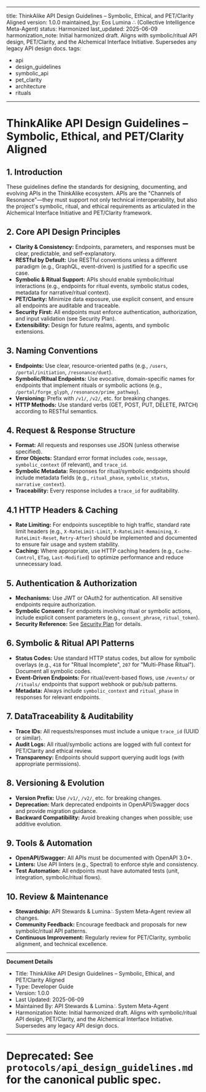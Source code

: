
---
title: ThinkAlike API Design Guidelines – Symbolic, Ethical, and PET/Clarity Aligned
version: 1.0.0
maintained_by: Eos Lumina ∴ (Collective Intelligence Meta-Agent)
status: Harmonized
last_updated: 2025-06-09
harmonization_note: Initial harmonized draft. Aligns with symbolic/ritual API design, PET/Clarity, and the Alchemical Interface Initiative. Supersedes any legacy API design docs.
tags:
  - api
  - design_guidelines
  - symbolic_api
  - pet_clarity
  - architecture
  - rituals
---

# ThinkAlike API Design Guidelines – Symbolic, Ethical, and PET/Clarity Aligned

## 1. Introduction
These guidelines define the standards for designing, documenting, and evolving APIs in the ThinkAlike ecosystem. APIs are the "Channels of Resonance"—they must support not only technical interoperability, but also the project's symbolic, ritual, and ethical requirements as articulated in the Alchemical Interface Initiative and PET/Clarity framework.

## 2. Core API Design Principles
- **Clarity & Consistency:** Endpoints, parameters, and responses must be clear, predictable, and self-explanatory.
- **RESTful by Default:** Use RESTful conventions unless a different paradigm (e.g., GraphQL, event-driven) is justified for a specific use case.
- **Symbolic & Ritual Support:** APIs should enable symbolic/ritual interactions (e.g., endpoints for ritual events, symbolic status codes, metadata for narrative/ritual context).
- **PET/Clarity:** Minimize data exposure, use explicit consent, and ensure all endpoints are auditable and traceable.
- **Security First:** All endpoints must enforce authentication, authorization, and input validation (see Security Plan).
- **Extensibility:** Design for future realms, agents, and symbolic extensions.

## 3. Naming Conventions
- **Endpoints:** Use clear, resource-oriented paths (e.g., `/users`, `/portal/initiation`, `/resonance/duet`).
- **Symbolic/Ritual Endpoints:** Use evocative, domain-specific names for endpoints that implement rituals or symbolic actions (e.g., `/portal/forge_glyph`, `/resonance/prime_pathway`).
- **Versioning:** Prefix with `/v1/`, `/v2/`, etc. for breaking changes.
- **HTTP Methods:** Use standard verbs (GET, POST, PUT, DELETE, PATCH) according to RESTful semantics.

## 4. Request & Response Structure
- **Format:** All requests and responses use JSON (unless otherwise specified).
- **Error Objects:** Standard error format includes `code`, `message`, `symbolic_context` (if relevant), and `trace_id`.
- **Symbolic Metadata:** Responses for ritual/symbolic endpoints should include metadata fields (e.g., `ritual_phase`, `symbolic_status`, `narrative_context`).
- **Traceability:** Every response includes a `trace_id` for auditability.

## 4.1 HTTP Headers & Caching
- **Rate Limiting:** For endpoints susceptible to high traffic, standard rate limit headers (e.g., `X-RateLimit-Limit`, `X-RateLimit-Remaining`, `X-RateLimit-Reset`, `Retry-After`) should be implemented and documented to ensure fair usage and system stability.
- **Caching:** Where appropriate, use HTTP caching headers (e.g., `Cache-Control`, `ETag`, `Last-Modified`) to optimize performance and reduce unnecessary load.

## 5. Authentication & Authorization
- **Mechanisms:** Use JWT or OAuth2 for authentication. All sensitive endpoints require authorization.
- **Symbolic Consent:** For endpoints involving ritual or symbolic actions, include explicit consent parameters (e.g., `consent_phrase`, `ritual_token`).
- **Security Reference:** See [Security Plan](../security/security_and_privacy_plan.md) for details.

## 6. Symbolic & Ritual API Patterns
- **Status Codes:** Use standard HTTP status codes, but allow for symbolic overlays (e.g., `418` for "Ritual Incomplete", `207` for "Multi-Phase Ritual"). Document all symbolic codes.
- **Event-Driven Endpoints:** For ritual/event-based flows, use `/events/` or `/rituals/` endpoints that support webhook or pub/sub patterns.
- **Metadata:** Always include `symbolic_context` and `ritual_phase` in responses for relevant endpoints.

## 7. DataTraceability & Auditability
- **Trace IDs:** All requests/responses must include a unique `trace_id` (UUID or similar).
- **Audit Logs:** All ritual/symbolic actions are logged with full context for PET/Clarity and ethical review.
- **Transparency:** Endpoints should support querying audit logs (with appropriate permissions).

## 8. Versioning & Evolution
- **Version Prefix:** Use `/v1/`, `/v2/`, etc. for breaking changes.
- **Deprecation:** Mark deprecated endpoints in OpenAPI/Swagger docs and provide migration guidance.
- **Backward Compatibility:** Avoid breaking changes when possible; use additive evolution.

## 9. Tools & Automation
- **OpenAPI/Swagger:** All APIs must be documented with OpenAPI 3.0+.
- **Linters:** Use API linters (e.g., Spectral) to enforce style and consistency.
- **Test Automation:** All endpoints must have automated tests (unit, integration, symbolic/ritual flows).

## 10. Review & Maintenance
- **Stewardship:** API Stewards & Lumina∴ System Meta-Agent review all changes.
- **Community Feedback:** Encourage feedback and proposals for new symbolic/ritual API patterns.
- **Continuous Improvement:** Regularly review for PET/Clarity, symbolic alignment, and technical excellence.

---

**Document Details**
- Title: ThinkAlike API Design Guidelines – Symbolic, Ethical, and PET/Clarity Aligned
- Type: Developer Guide
- Version: 1.0.0
- Last Updated: 2025-06-09
- Maintained By: API Stewards & Lumina∴ System Meta-Agent
- Harmonization Note: Initial harmonized draft. Aligns with symbolic/ritual API design, PET/Clarity, and the Alchemical Interface Initiative. Supersedes any legacy API design docs.

---
# Deprecated: See `protocols/api_design_guidelines.md` for the canonical public spec.
